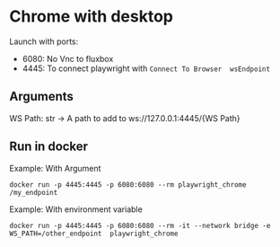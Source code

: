 # Chrome with desktop

Launch with ports:

- 6080: No Vnc to fluxbox
- 4445: To connect playwright with `Connect To Browser  wsEndpoint`

## Arguments

WS Path: str -> A path to add to ws://127.0.0.1:4445/{WS Path}

## Run in docker

Example: With Argument

`docker run -p 4445:4445 -p 6080:6080 --rm playwright_chrome /my_endpoint`

Example: With environment variable

`docker run -p 4445:4445 -p 6080:6080 --rm -it --network bridge -e WS_PATH=/other_endpoint  playwright_chrome`
